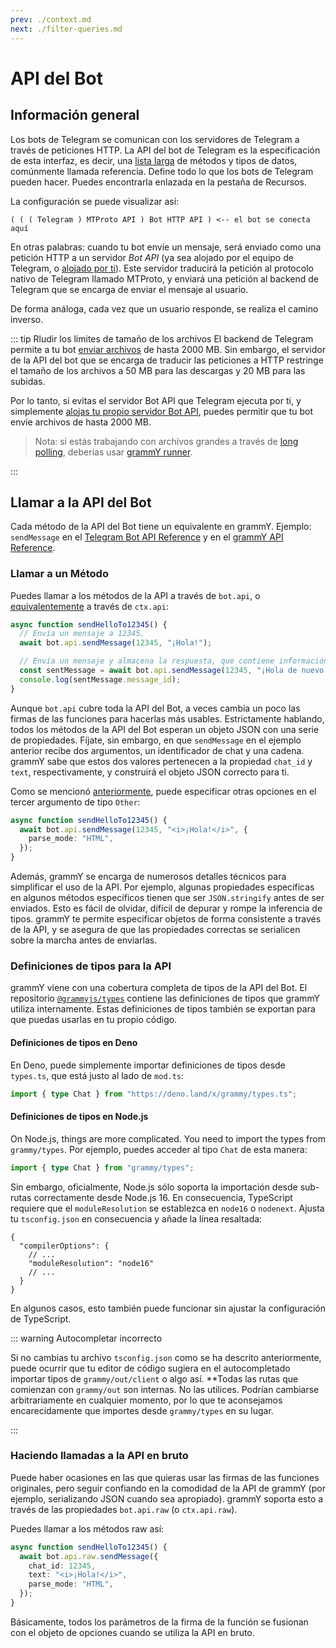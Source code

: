 ```yaml
---
prev: ./context.md
next: ./filter-queries.md
---
```


# API del Bot

## Información general

Los bots de Telegram se comunican con los servidores de Telegram a través de peticiones HTTP.
La API del bot de Telegram es la especificación de esta interfaz, es decir, una [lista larga](https://core.telegram.org/bots/api) de métodos y tipos de datos, comúnmente llamada referencia.
Define todo lo que los bots de Telegram pueden hacer.
Puedes encontrarla enlazada en la pestaña de Recursos.

La configuración se puede visualizar así:

```asciiart:no-line-numbers
( ( ( Telegram ) MTProto API ) Bot HTTP API ) <-- el bot se conecta aquí
```

En otras palabras: cuando tu bot envíe un mensaje, será enviado como una petición HTTP a un servidor _Bot API_ (ya sea alojado por el equipo de Telegram, o [alojado por ti](https://core.telegram.org/bots/api#using-a-local-bot-api-server)).
Este servidor traducirá la petición al protocolo nativo de Telegram llamado MTProto, y enviará una petición al backend de Telegram que se encarga de enviar el mensaje al usuario.

De forma análoga, cada vez que un usuario responde, se realiza el camino inverso.

::: tip Rludir los límites de tamaño de los archivos
El backend de Telegram permite a tu bot [enviar archivos](./files.md) de hasta 2000 MB.
Sin embargo, el servidor de la API del bot que se encarga de traducir las peticiones a HTTP restringe el tamaño de los archivos a 50 MB para las descargas y 20 MB para las subidas.

Por lo tanto, si evitas el servidor Bot API que Telegram ejecuta por ti, y simplemente [alojas tu propio servidor Bot API](https://core.telegram.org/bots/api#using-a-local-bot-api-server), puedes permitir que tu bot envíe archivos de hasta 2000 MB.

> Nota: si estás trabajando con archivos grandes a través de [long polling](./deployment-types.md), deberías usar [grammY runner](../plugins/runner.md).

:::

## Llamar a la API del Bot

Cada método de la API del Bot tiene un equivalente en grammY.
Ejemplo: `sendMessage` en el [Telegram Bot API Reference](https://core.telegram.org/bots/api#sendmessage) y en el [grammY API Reference](https://deno.land/x/grammy/mod.ts?s=Api#method_sendMessage_0).

### Llamar a un Método

Puedes llamar a los métodos de la API a través de `bot.api`, o [equivalentemente](./context.md#acciones-disponibles) a través de `ctx.api`:

```ts
async function sendHelloTo12345() {
  // Envía un mensaje a 12345.
  await bot.api.sendMessage(12345, "¡Hola!");

  // Envía un mensaje y almacena la respuesta, que contiene información sobre el mensaje enviado.
  const sentMessage = await bot.api.sendMessage(12345, "¡Hola de nuevo!");
  console.log(sentMessage.message_id);
}
```

Aunque `bot.api` cubre toda la API del Bot, a veces cambia un poco las firmas de las funciones para hacerlas más usables.
Estrictamente hablando, todos los métodos de la API del Bot esperan un objeto JSON con una serie de propiedades.
Fíjate, sin embargo, en que `sendMessage` en el ejemplo anterior recibe dos argumentos, un identificador de chat y una cadena.
grammY sabe que estos dos valores pertenecen a la propiedad `chat_id` y `text`, respectivamente, y construirá el objeto JSON correcto para ti.

Como se mencionó [anteriormente](./basics.md#envío-de-mensajes), puede especificar otras opciones en el tercer argumento de tipo `Other`:

```ts
async function sendHelloTo12345() {
  await bot.api.sendMessage(12345, "<i>¡Hola!</i>", {
    parse_mode: "HTML",
  });
}
```

Además, grammY se encarga de numerosos detalles técnicos para simplificar el uso de la API.
Por ejemplo, algunas propiedades específicas en algunos métodos específicos tienen que ser `JSON.stringify` antes de ser enviados.
Esto es fácil de olvidar, difícil de depurar y rompe la inferencia de tipos.
grammY te permite especificar objetos de forma consistente a través de la API, y se asegura de que las propiedades correctas se serialicen sobre la marcha antes de enviarlas.

### Definiciones de tipos para la API

grammY viene con una cobertura completa de tipos de la API del Bot.
El repositorio [`@grammyjs/types`](https://github.com/grammyjs/types) contiene las definiciones de tipos que grammY utiliza internamente.
Estas definiciones de tipos también se exportan para que puedas usarlas en tu propio código.

#### Definiciones de tipos en Deno

En Deno, puede simplemente importar definiciones de tipos desde `types.ts`, que está justo al lado de `mod.ts`:

```ts
import { type Chat } from "https://deno.land/x/grammy/types.ts";
```

#### Definiciones de tipos en Node.js

On Node.js, things are more complicated.
You need to import the types from `grammy/types`.
Por ejemplo, puedes acceder al tipo `Chat` de esta manera:

```ts
import { type Chat } from "grammy/types";
```

Sin embargo, oficialmente, Node.js sólo soporta la importación desde sub-rutas correctamente desde Node.js 16.
En consecuencia, TypeScript requiere que el `moduleResolution` se establezca en `node16` o `nodenext`.
Ajusta tu `tsconfig.json` en consecuencia y añade la línea resaltada:

```json{4}
{
  "compilerOptions": {
    // ...
    "moduleResolution": "node16"
    // ...
  }
}
```

En algunos casos, esto también puede funcionar sin ajustar la configuración de TypeScript.

::: warning Autocompletar incorrecto

Si no cambias tu archivo `tsconfig.json` como se ha descrito anteriormente, puede ocurrir que tu editor de código sugiera en el autocompletado importar tipos de `grammy/out/client` o algo así.
**Todas las rutas que comienzan con `grammy/out` son internas. No las utilices.
Podrían cambiarse arbitrariamente en cualquier momento, por lo que te aconsejamos encarecidamente que importes desde `grammy/types` en su lugar.

:::

### Haciendo llamadas a la API en bruto

Puede haber ocasiones en las que quieras usar las firmas de las funciones originales, pero seguir confiando en la comodidad de la API de grammY (por ejemplo, serializando JSON cuando sea apropiado).
grammY soporta esto a través de las propiedades `bot.api.raw` (o `ctx.api.raw`).

Puedes llamar a los métodos raw así:

```ts
async function sendHelloTo12345() {
  await bot.api.raw.sendMessage({
    chat_id: 12345,
    text: "<i>¡Hola!</i>",
    parse_mode: "HTML",
  });
}
```

Básicamente, todos los parámetros de la firma de la función se fusionan con el objeto de opciones cuando se utiliza la API en bruto.

